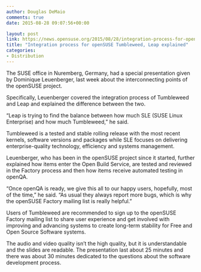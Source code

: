```yaml
---
author: Douglas DeMaio
comments: true
date: 2015-08-28 09:07:56+00:00

layout: post
link: https://news.opensuse.org/2015/08/28/integration-process-for-opensuse-tumbleweed-leap-explained-2/
title: "Integration process for openSUSE Tumbleweed, Leap explained"
categories:
- Distribution
---
```


The SUSE office in Nuremberg, Germany, had a special presentation given by Dominique Leuenberger, last week about the interconnecting points of the openSUSE project.

Specifically, Leuenberger covered the integration process of Tumbleweed and Leap and explained the difference between the two.

“Leap is trying to find the balance between how much SLE (SUSE Linux Enterprise) and how much Tumbleweed,” he said.

Tumbleweed is a tested and stable rolling release with the most recent kernels, software versions and packages while SLE focuses on delivering enterprise-quality technology, efficiency and systems management.<!-- more -->

Leuenberger, who has been in the openSUSE project since it started, further explained how items enter the Open Build Service, are tested and reviewed in the Factory process and then how items receive automated testing in openQA.

“Once openQA is ready, we give this all to our happy users, hopefully, most of the time,” he said. “As usual they always report more bugs, which is why the openSUSE Factory mailing list is really helpful.”

Users of Tumbleweed are recommended to sign up to the openSUSE Factory mailing list to share user experience and get involved with improving and advancing systems to create long-term stability for Free and Open Source Software systems.

The audio and video quality isn’t the high quality, but it is understandable and the slides are readable. The presentation last about 25 minutes and there was about 30 minutes dedicated to the questions about the software development process.		
